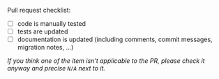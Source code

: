 Pull request checklist:

- [ ] code is manually tested
- [ ] tests are updated
- [ ] documentation is updated (including comments, commit messages, migration notes, …)

_If you think one of the item isn’t applicable to the PR, please check it
anyway and precise `N/A` next to it._
